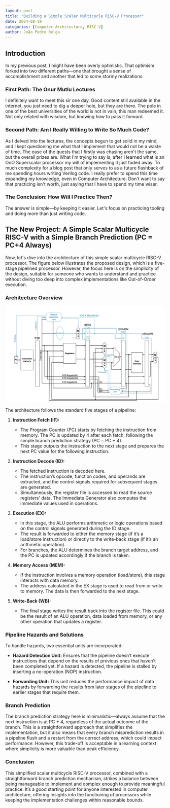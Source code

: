 ```yaml
---
layout: post
title: "Building a Simple Scalar Multicycle RISC-V Processor"
date: 2024-08-19
categories: [Computer Architecture, RISC-V]
author: João Pedro Belga
---
```


## Introduction

In my previous post, I might have been overly optimistic. That optimism forked into two different paths—one that brought a sense of accomplishment and another that led to some stormy realizations.

### First Path: The Onur Mutlu Lectures

I definitely want to meet this sir one day. Good content still available in the internet, you just need to dig a deeper hole, but they are there. The pole in one of the best universities of the world is not in vain, this man redeemed it. Not only related with wisdom, but knowing how to pass it forward.

### Second Path: Am I Really Willing to Write So Much Code?

As I delved into the lectures, the concepts begun to get solid in my mind, and I kept questioning me what that I implement that would not be a waste of time. The ease of the quests that I firstly was chasing aren't the same, but the overall prizes are. What I'm trying to say is, after I learned what is an OoO Superscalar processor my will of implementing it just faded away. To much complexity for a blog post that only serves to as a future flashback of me spending hours writing Verilog code. I really prefer to spend this time expanding my knowledge, even in Computer Architecture. Don't want to say that practicing isn't worth, just saying that I have to spend my time wiser. 

### The Conclusion: How Will I Practice Then?

The answer is simple—by keeping it easier. Let's focus on practicing tooling and doing more than just writing code.

## The New Project: A Simple Scalar Multicycle RISC-V with a Simple Branch Prediction (PC = PC+4 Always)

Now, let's dive into the architecture of this simple scalar multicycle RISC-V processor. The figure below illustrates the proposed design, which is a five-stage pipelined processor. However, the focus here is on the simplicity of the design, suitable for someone who wants to understand and practice without diving too deep into complex implementations like Out-of-Order execution.

### Architecture Overview

![RISC-V Processor Architecture](./media/DataPath.png)

The architecture follows the standard five stages of a pipeline:

1. **Instruction Fetch (IF):** 
   - The Program Counter (PC) starts by fetching the instruction from memory. The PC is updated by 4 after each fetch, following the simple branch prediction strategy (PC = PC + 4). 
   - This stage outputs the instruction to the next stage and prepares the next PC value for the following instruction.

2. **Instruction Decode (ID):**
   - The fetched instruction is decoded here. 
   - The instruction’s opcode, function codes, and operands are extracted, and the control signals required for subsequent stages are generated. 
   - Simultaneously, the register file is accessed to read the source registers' data. The Immediate Generator also computes the immediate values used in operations.

3. **Execution (EX):**
   - In this stage, the ALU performs arithmetic or logic operations based on the control signals generated during the ID stage. 
   - The result is forwarded to either the memory stage (if it’s a load/store instruction) or directly to the write-back stage (if it’s an arithmetic operation). 
   - For branches, the ALU determines the branch target address, and the PC is updated accordingly if the branch is taken.

4. **Memory Access (MEM):**
   - If the instruction involves a memory operation (load/store), this stage interacts with data memory.
   - The address calculated in the EX stage is used to read from or write to memory. The data is then forwarded to the next stage.

5. **Write-Back (WB):**
   - The final stage writes the result back into the register file. This could be the result of an ALU operation, data loaded from memory, or any other operation that updates a register.

### Pipeline Hazards and Solutions

To handle hazards, two essential units are incorporated:

- **Hazard Detection Unit:** Ensures that the pipeline doesn’t execute instructions that depend on the results of previous ones that haven’t been completed yet. If a hazard is detected, the pipeline is stalled by inserting a no-operation (NOP) instruction.
  
- **Forwarding Unit:** This unit reduces the performance impact of data hazards by forwarding the results from later stages of the pipeline to earlier stages that require them.

### Branch Prediction

The branch prediction strategy here is minimalistic—always assume that the next instruction is at PC + 4, regardless of the actual outcome of the branch. This is a straightforward approach that simplifies the implementation, but it also means that every branch misprediction results in a pipeline flush and a restart from the correct address, which could impact performance. However, this trade-off is acceptable in a learning context where simplicity is more valuable than peak efficiency.

### Conclusion

This simplified scalar multicycle RISC-V processor, combined with a straightforward branch prediction mechanism, strikes a balance between being manageable to implement and complex enough to provide meaningful practice. It’s a good starting point for anyone interested in computer architecture, offering insights into the functioning of processors while keeping the implementation challenges within reasonable bounds.
